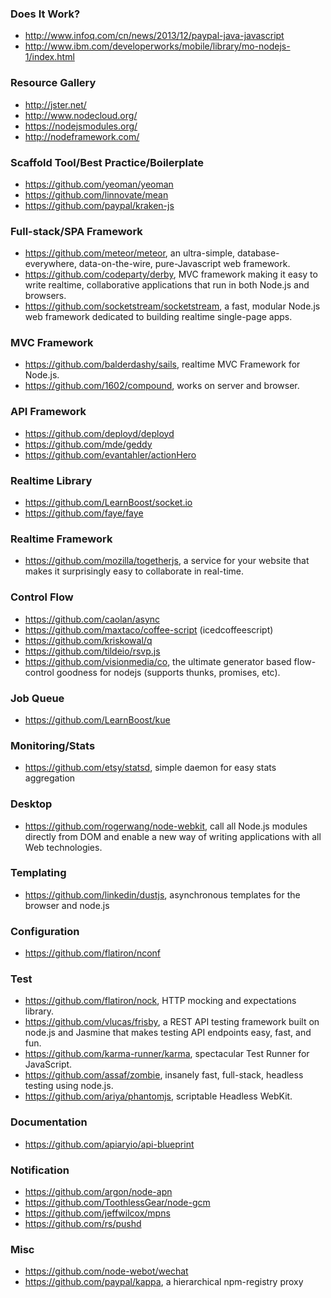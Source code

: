 ### Does It Work?

- http://www.infoq.com/cn/news/2013/12/paypal-java-javascript
- http://www.ibm.com/developerworks/mobile/library/mo-nodejs-1/index.html

### Resource Gallery

- http://jster.net/
- http://www.nodecloud.org/
- https://nodejsmodules.org/
- http://nodeframework.com/

### Scaffold Tool/Best Practice/Boilerplate

- https://github.com/yeoman/yeoman
- https://github.com/linnovate/mean
- https://github.com/paypal/kraken-js

### Full-stack/SPA Framework

- https://github.com/meteor/meteor, an ultra-simple, database-everywhere, data-on-the-wire, pure-Javascript web framework.
- https://github.com/codeparty/derby, MVC framework making it easy to write realtime, collaborative applications that run in both Node.js and browsers.
- https://github.com/socketstream/socketstream, a fast, modular Node.js web framework dedicated to building realtime single-page apps.

### MVC Framework

- https://github.com/balderdashy/sails, realtime MVC Framework for Node.js.
- https://github.com/1602/compound, works on server and browser.

### API Framework

- https://github.com/deployd/deployd
- https://github.com/mde/geddy
- https://github.com/evantahler/actionHero

### Realtime Library

- https://github.com/LearnBoost/socket.io
- https://github.com/faye/faye

### Realtime Framework

- https://github.com/mozilla/togetherjs, a service for your website that makes it surprisingly easy to collaborate in real-time.

### Control Flow

- https://github.com/caolan/async
- https://github.com/maxtaco/coffee-script (icedcoffeescript)
- https://github.com/kriskowal/q
- https://github.com/tildeio/rsvp.js
- https://github.com/visionmedia/co, the ultimate generator based flow-control goodness for nodejs (supports thunks, promises, etc).

### Job Queue

- https://github.com/LearnBoost/kue

### Monitoring/Stats

- https://github.com/etsy/statsd, simple daemon for easy stats aggregation

### Desktop

- https://github.com/rogerwang/node-webkit, call all Node.js modules directly from DOM and enable a new way of writing applications with all Web technologies.

### Templating

- https://github.com/linkedin/dustjs, asynchronous templates for the browser and node.js

### Configuration

- https://github.com/flatiron/nconf

### Test

- https://github.com/flatiron/nock, HTTP mocking and expectations library.
- https://github.com/vlucas/frisby, a REST API testing framework built on node.js and Jasmine that makes testing API endpoints easy, fast, and fun.
- https://github.com/karma-runner/karma, spectacular Test Runner for JavaScript.
- https://github.com/assaf/zombie, insanely fast, full-stack, headless testing using node.js.
- https://github.com/ariya/phantomjs, scriptable Headless WebKit.

### Documentation

- https://github.com/apiaryio/api-blueprint

### Notification

- https://github.com/argon/node-apn
- https://github.com/ToothlessGear/node-gcm
- https://github.com/jeffwilcox/mpns
- https://github.com/rs/pushd

### Misc

- https://github.com/node-webot/wechat
- https://github.com/paypal/kappa, a hierarchical npm-registry proxy